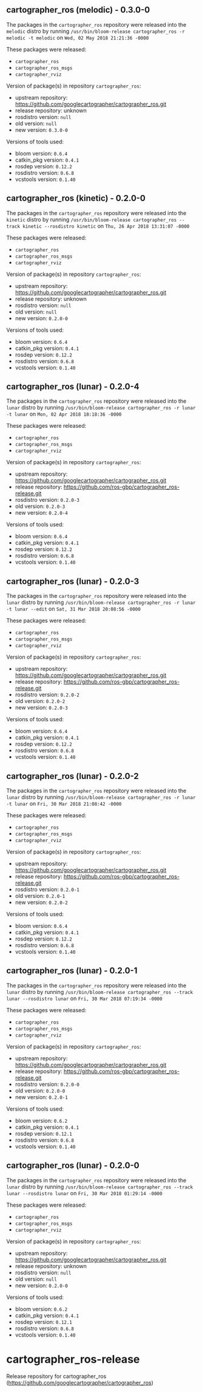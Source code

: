 ## cartographer_ros (melodic) - 0.3.0-0

The packages in the `cartographer_ros` repository were released into the `melodic` distro by running `/usr/bin/bloom-release cartographer_ros -r melodic -t melodic` on `Wed, 02 May 2018 21:21:36 -0000`

These packages were released:
- `cartographer_ros`
- `cartographer_ros_msgs`
- `cartographer_rviz`

Version of package(s) in repository `cartographer_ros`:

- upstream repository: https://github.com/googlecartographer/cartographer_ros.git
- release repository: unknown
- rosdistro version: `null`
- old version: `null`
- new version: `0.3.0-0`

Versions of tools used:

- bloom version: `0.6.4`
- catkin_pkg version: `0.4.1`
- rosdep version: `0.12.2`
- rosdistro version: `0.6.8`
- vcstools version: `0.1.40`


## cartographer_ros (kinetic) - 0.2.0-0

The packages in the `cartographer_ros` repository were released into the `kinetic` distro by running `/usr/bin/bloom-release cartographer_ros --track kinetic --rosdistro kinetic` on `Thu, 26 Apr 2018 13:31:07 -0000`

These packages were released:
- `cartographer_ros`
- `cartographer_ros_msgs`
- `cartographer_rviz`

Version of package(s) in repository `cartographer_ros`:

- upstream repository: https://github.com/googlecartographer/cartographer_ros.git
- release repository: unknown
- rosdistro version: `null`
- old version: `null`
- new version: `0.2.0-0`

Versions of tools used:

- bloom version: `0.6.4`
- catkin_pkg version: `0.4.1`
- rosdep version: `0.12.2`
- rosdistro version: `0.6.8`
- vcstools version: `0.1.40`


## cartographer_ros (lunar) - 0.2.0-4

The packages in the `cartographer_ros` repository were released into the `lunar` distro by running `/usr/bin/bloom-release cartographer_ros -r lunar -t lunar` on `Mon, 02 Apr 2018 18:18:36 -0000`

These packages were released:
- `cartographer_ros`
- `cartographer_ros_msgs`
- `cartographer_rviz`

Version of package(s) in repository `cartographer_ros`:

- upstream repository: https://github.com/googlecartographer/cartographer_ros.git
- release repository: https://github.com/ros-gbp/cartographer_ros-release.git
- rosdistro version: `0.2.0-3`
- old version: `0.2.0-3`
- new version: `0.2.0-4`

Versions of tools used:

- bloom version: `0.6.4`
- catkin_pkg version: `0.4.1`
- rosdep version: `0.12.2`
- rosdistro version: `0.6.8`
- vcstools version: `0.1.40`


## cartographer_ros (lunar) - 0.2.0-3

The packages in the `cartographer_ros` repository were released into the `lunar` distro by running `/usr/bin/bloom-release cartographer_ros -r lunar -t lunar --edit` on `Sat, 31 Mar 2018 20:08:56 -0000`

These packages were released:
- `cartographer_ros`
- `cartographer_ros_msgs`
- `cartographer_rviz`

Version of package(s) in repository `cartographer_ros`:

- upstream repository: https://github.com/googlecartographer/cartographer_ros.git
- release repository: https://github.com/ros-gbp/cartographer_ros-release.git
- rosdistro version: `0.2.0-2`
- old version: `0.2.0-2`
- new version: `0.2.0-3`

Versions of tools used:

- bloom version: `0.6.4`
- catkin_pkg version: `0.4.1`
- rosdep version: `0.12.2`
- rosdistro version: `0.6.8`
- vcstools version: `0.1.40`


## cartographer_ros (lunar) - 0.2.0-2

The packages in the `cartographer_ros` repository were released into the `lunar` distro by running `/usr/bin/bloom-release cartographer_ros -r lunar -t lunar` on `Fri, 30 Mar 2018 21:08:42 -0000`

These packages were released:
- `cartographer_ros`
- `cartographer_ros_msgs`
- `cartographer_rviz`

Version of package(s) in repository `cartographer_ros`:

- upstream repository: https://github.com/googlecartographer/cartographer_ros.git
- release repository: https://github.com/ros-gbp/cartographer_ros-release.git
- rosdistro version: `0.2.0-1`
- old version: `0.2.0-1`
- new version: `0.2.0-2`

Versions of tools used:

- bloom version: `0.6.4`
- catkin_pkg version: `0.4.1`
- rosdep version: `0.12.2`
- rosdistro version: `0.6.8`
- vcstools version: `0.1.40`


## cartographer_ros (lunar) - 0.2.0-1

The packages in the `cartographer_ros` repository were released into the `lunar` distro by running `/usr/bin/bloom-release cartographer_ros --track lunar --rosdistro lunar` on `Fri, 30 Mar 2018 07:19:34 -0000`

These packages were released:
- `cartographer_ros`
- `cartographer_ros_msgs`
- `cartographer_rviz`

Version of package(s) in repository `cartographer_ros`:

- upstream repository: https://github.com/googlecartographer/cartographer_ros.git
- release repository: https://github.com/ros-gbp/cartographer_ros-release.git
- rosdistro version: `0.2.0-0`
- old version: `0.2.0-0`
- new version: `0.2.0-1`

Versions of tools used:

- bloom version: `0.6.2`
- catkin_pkg version: `0.4.1`
- rosdep version: `0.12.1`
- rosdistro version: `0.6.8`
- vcstools version: `0.1.40`


## cartographer_ros (lunar) - 0.2.0-0

The packages in the `cartographer_ros` repository were released into the `lunar` distro by running `/usr/bin/bloom-release cartographer_ros --track lunar --rosdistro lunar` on `Fri, 30 Mar 2018 01:29:14 -0000`

These packages were released:
- `cartographer_ros`
- `cartographer_ros_msgs`
- `cartographer_rviz`

Version of package(s) in repository `cartographer_ros`:

- upstream repository: https://github.com/googlecartographer/cartographer_ros.git
- release repository: unknown
- rosdistro version: `null`
- old version: `null`
- new version: `0.2.0-0`

Versions of tools used:

- bloom version: `0.6.2`
- catkin_pkg version: `0.4.1`
- rosdep version: `0.12.1`
- rosdistro version: `0.6.8`
- vcstools version: `0.1.40`


# cartographer_ros-release
Release repository for cartographer_ros (https://github.com/googlecartographer/cartographer_ros)
